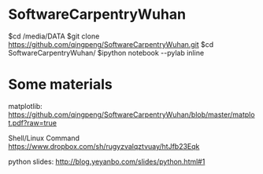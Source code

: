 SoftwareCarpentryWuhan
======================
$cd /media/DATA
$git clone https://github.com/qingpeng/SoftwareCarpentryWuhan.git
$cd SoftwareCarpentryWuhan/
$ipython notebook --pylab inline


Some materials
=====================
matplotlib:
https://github.com/qingpeng/SoftwareCarpentryWuhan/blob/master/matplot.pdf?raw=true

Shell/Linux Command
https://www.dropbox.com/sh/rugyzvalqztvuay/htJfb23Eqk

python slides:
http://blog.yeyanbo.com/slides/python.html#1



